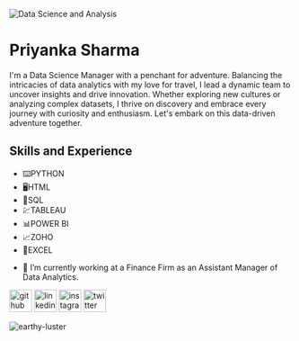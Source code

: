 ![Data Science and Analysis](https://pbs.twimg.com/profile_banners/1267312983132135424/1712228218/1080x360)

# Priyanka Sharma

I'm a Data Science Manager with a penchant for adventure. Balancing the intricacies of data analytics with my love for travel, I lead a dynamic team to uncover insights and drive innovation. Whether exploring new cultures or analyzing complex datasets, I thrive on discovery and embrace every journey with curiosity and enthusiasm. Let's embark on this data-driven adventure together.

## Skills and Experience

* ⌨️PYTHON 
* 🖥️HTML
* 📃SQL
* 💹TABLEAU
* 📊POWER BI
* 📈ZOHO
* 🔢EXCEL 

- 🔭 I’m currently working at a Finance Firm as an Assistant Manager of Data Analytics.


[<img src='https://cdn.jsdelivr.net/npm/simple-icons@3.0.1/icons/github.svg' alt='github' height='40'>](https://github.com/earthy-luster)  [<img src='https://cdn.jsdelivr.net/npm/simple-icons@3.0.1/icons/linkedin.svg' alt='linkedin' height='40'>](https://www.linkedin.com/in/Priyanka/)  [<img src='https://cdn.jsdelivr.net/npm/simple-icons@3.0.1/icons/instagram.svg' alt='instagram' height='40'>](https://www.instagram.com/earthy_luster/)  [<img src='https://cdn.jsdelivr.net/npm/simple-icons@3.0.1/icons/twitter.svg' alt='twitter' height='40'>](https://twitter.com/Priyank98464633)  

<p align="left"> <img src="https://komarev.com/ghpvc/?username=earthy-luster&label=Profile%20views&color=0e75b6&style=flat" alt="earthy-luster" /> </p>

